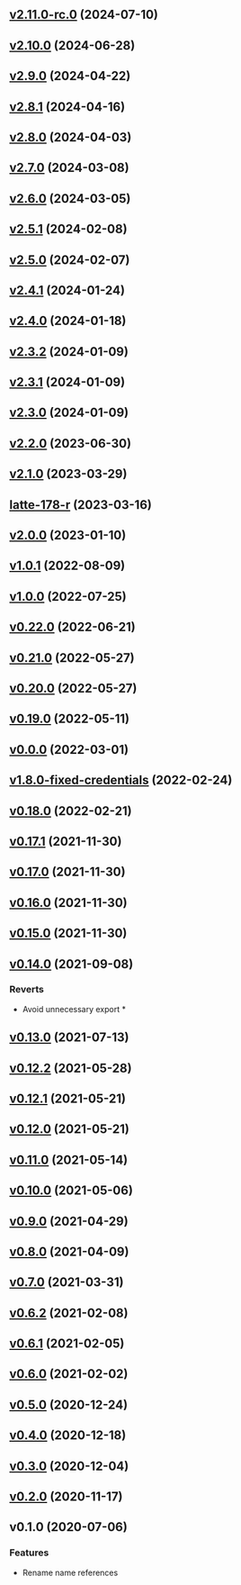 
<a name="v2.11.0-rc.0"></a>
## [v2.11.0-rc.0](https://github.com/authgear/authgear-sdk-js/compare/v2.10.0...v2.11.0-rc.0) (2024-07-10)


<a name="v2.10.0"></a>
## [v2.10.0](https://github.com/authgear/authgear-sdk-js/compare/v2.9.0...v2.10.0) (2024-06-28)


<a name="v2.9.0"></a>
## [v2.9.0](https://github.com/authgear/authgear-sdk-js/compare/v2.8.1...v2.9.0) (2024-04-22)


<a name="v2.8.1"></a>
## [v2.8.1](https://github.com/authgear/authgear-sdk-js/compare/v2.8.0...v2.8.1) (2024-04-16)


<a name="v2.8.0"></a>
## [v2.8.0](https://github.com/authgear/authgear-sdk-js/compare/v2.7.0...v2.8.0) (2024-04-03)


<a name="v2.7.0"></a>
## [v2.7.0](https://github.com/authgear/authgear-sdk-js/compare/v2.6.0...v2.7.0) (2024-03-08)


<a name="v2.6.0"></a>
## [v2.6.0](https://github.com/authgear/authgear-sdk-js/compare/v2.5.1...v2.6.0) (2024-03-05)


<a name="v2.5.1"></a>
## [v2.5.1](https://github.com/authgear/authgear-sdk-js/compare/v2.5.0...v2.5.1) (2024-02-08)


<a name="v2.5.0"></a>
## [v2.5.0](https://github.com/authgear/authgear-sdk-js/compare/v2.4.1...v2.5.0) (2024-02-07)


<a name="v2.4.1"></a>
## [v2.4.1](https://github.com/authgear/authgear-sdk-js/compare/v2.4.0...v2.4.1) (2024-01-24)


<a name="v2.4.0"></a>
## [v2.4.0](https://github.com/authgear/authgear-sdk-js/compare/v2.3.2...v2.4.0) (2024-01-18)


<a name="v2.3.2"></a>
## [v2.3.2](https://github.com/authgear/authgear-sdk-js/compare/v2.3.1...v2.3.2) (2024-01-09)


<a name="v2.3.1"></a>
## [v2.3.1](https://github.com/authgear/authgear-sdk-js/compare/v2.3.0...v2.3.1) (2024-01-09)


<a name="v2.3.0"></a>
## [v2.3.0](https://github.com/authgear/authgear-sdk-js/compare/v2.2.0...v2.3.0) (2024-01-09)


<a name="v2.2.0"></a>
## [v2.2.0](https://github.com/authgear/authgear-sdk-js/compare/v2.1.0...v2.2.0) (2023-06-30)


<a name="v2.1.0"></a>
## [v2.1.0](https://github.com/authgear/authgear-sdk-js/compare/latte-178-r...v2.1.0) (2023-03-29)


<a name="latte-178-r"></a>
## [latte-178-r](https://github.com/authgear/authgear-sdk-js/compare/v2.0.0...latte-178-r) (2023-03-16)


<a name="v2.0.0"></a>
## [v2.0.0](https://github.com/authgear/authgear-sdk-js/compare/v1.0.1...v2.0.0) (2023-01-10)


<a name="v1.0.1"></a>
## [v1.0.1](https://github.com/authgear/authgear-sdk-js/compare/v1.0.0...v1.0.1) (2022-08-09)


<a name="v1.0.0"></a>
## [v1.0.0](https://github.com/authgear/authgear-sdk-js/compare/v0.22.0...v1.0.0) (2022-07-25)


<a name="v0.22.0"></a>
## [v0.22.0](https://github.com/authgear/authgear-sdk-js/compare/v0.21.0...v0.22.0) (2022-06-21)


<a name="v0.21.0"></a>
## [v0.21.0](https://github.com/authgear/authgear-sdk-js/compare/v0.20.0...v0.21.0) (2022-05-27)


<a name="v0.20.0"></a>
## [v0.20.0](https://github.com/authgear/authgear-sdk-js/compare/v0.19.0...v0.20.0) (2022-05-27)


<a name="v0.19.0"></a>
## [v0.19.0](https://github.com/authgear/authgear-sdk-js/compare/v0.0.0...v0.19.0) (2022-05-11)


<a name="v0.0.0"></a>
## [v0.0.0](https://github.com/authgear/authgear-sdk-js/compare/v1.8.0-fixed-credentials...v0.0.0) (2022-03-01)


<a name="v1.8.0-fixed-credentials"></a>
## [v1.8.0-fixed-credentials](https://github.com/authgear/authgear-sdk-js/compare/v0.18.0...v1.8.0-fixed-credentials) (2022-02-24)


<a name="v0.18.0"></a>
## [v0.18.0](https://github.com/authgear/authgear-sdk-js/compare/v0.17.1...v0.18.0) (2022-02-21)


<a name="v0.17.1"></a>
## [v0.17.1](https://github.com/authgear/authgear-sdk-js/compare/v0.17.0...v0.17.1) (2021-11-30)


<a name="v0.17.0"></a>
## [v0.17.0](https://github.com/authgear/authgear-sdk-js/compare/v0.16.0...v0.17.0) (2021-11-30)


<a name="v0.16.0"></a>
## [v0.16.0](https://github.com/authgear/authgear-sdk-js/compare/v0.15.0...v0.16.0) (2021-11-30)


<a name="v0.15.0"></a>
## [v0.15.0](https://github.com/authgear/authgear-sdk-js/compare/v0.14.0...v0.15.0) (2021-11-30)


<a name="v0.14.0"></a>
## [v0.14.0](https://github.com/authgear/authgear-sdk-js/compare/v0.13.0...v0.14.0) (2021-09-08)

### Reverts

* Avoid unnecessary export *


<a name="v0.13.0"></a>
## [v0.13.0](https://github.com/authgear/authgear-sdk-js/compare/v0.12.2...v0.13.0) (2021-07-13)


<a name="v0.12.2"></a>
## [v0.12.2](https://github.com/authgear/authgear-sdk-js/compare/v0.12.1...v0.12.2) (2021-05-28)


<a name="v0.12.1"></a>
## [v0.12.1](https://github.com/authgear/authgear-sdk-js/compare/v0.12.0...v0.12.1) (2021-05-21)


<a name="v0.12.0"></a>
## [v0.12.0](https://github.com/authgear/authgear-sdk-js/compare/v0.11.0...v0.12.0) (2021-05-21)


<a name="v0.11.0"></a>
## [v0.11.0](https://github.com/authgear/authgear-sdk-js/compare/v0.10.0...v0.11.0) (2021-05-14)


<a name="v0.10.0"></a>
## [v0.10.0](https://github.com/authgear/authgear-sdk-js/compare/v0.9.0...v0.10.0) (2021-05-06)


<a name="v0.9.0"></a>
## [v0.9.0](https://github.com/authgear/authgear-sdk-js/compare/v0.8.0...v0.9.0) (2021-04-29)


<a name="v0.8.0"></a>
## [v0.8.0](https://github.com/authgear/authgear-sdk-js/compare/v0.7.0...v0.8.0) (2021-04-09)


<a name="v0.7.0"></a>
## [v0.7.0](https://github.com/authgear/authgear-sdk-js/compare/v0.6.2...v0.7.0) (2021-03-31)


<a name="v0.6.2"></a>
## [v0.6.2](https://github.com/authgear/authgear-sdk-js/compare/v0.6.1...v0.6.2) (2021-02-08)


<a name="v0.6.1"></a>
## [v0.6.1](https://github.com/authgear/authgear-sdk-js/compare/v0.6.0...v0.6.1) (2021-02-05)


<a name="v0.6.0"></a>
## [v0.6.0](https://github.com/authgear/authgear-sdk-js/compare/v0.5.0...v0.6.0) (2021-02-02)


<a name="v0.5.0"></a>
## [v0.5.0](https://github.com/authgear/authgear-sdk-js/compare/v0.4.0...v0.5.0) (2020-12-24)


<a name="v0.4.0"></a>
## [v0.4.0](https://github.com/authgear/authgear-sdk-js/compare/v0.3.0...v0.4.0) (2020-12-18)


<a name="v0.3.0"></a>
## [v0.3.0](https://github.com/authgear/authgear-sdk-js/compare/v0.2.0...v0.3.0) (2020-12-04)


<a name="v0.2.0"></a>
## [v0.2.0](https://github.com/authgear/authgear-sdk-js/compare/v0.1.0...v0.2.0) (2020-11-17)


<a name="v0.1.0"></a>
## v0.1.0 (2020-07-06)

### Features

* Rename name references

